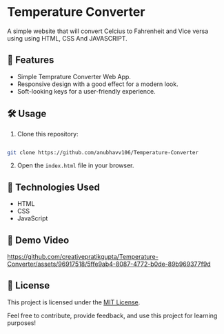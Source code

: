 # Temperature Converter

A simple website that will convert Celcius to Fahrenheit and Vice versa using using HTML,
CSS And JAVASCRIPT.

## 🚀 Features

- Simple Temprature Converter Web App.
- Responsive design with a good effect for a modern look.
- Soft-looking keys for a user-friendly experience.

## 🛠️ Usage

1. Clone this repository: 
```bash 

git clone https://github.com/anubhavv106/Temperature-Converter
   ```
2. Open the `index.html` file in your browser.

## 🧰 Technologies Used

- HTML
- CSS
- JavaScript

## 🎥 Demo Video

https://github.com/creativepratikgupta/Temperature-Converter/assets/96917518/5ffe9ab4-8087-4772-b0de-89b969377f9d

## 📝 License

This project is licensed under the [MIT License](LICENSE).

Feel free to contribute, provide feedback, and use this project for learning purposes!



